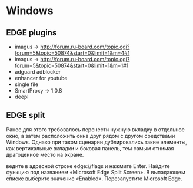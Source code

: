 # Windows 

## EDGE plugins

- imagus -> http://forum.ru-board.com/topic.cgi?forum=5&topic=50874&start=0&limit=1&m=4#1
- imagus -> http://forum.ru-board.com/topic.cgi?forum=5&topic=50874&start=0&limit=1&m=1#1
- adguard adblocker
- enhancer for youtube
- single file
- SmartProxy -> 1.0.8
- deepl

## EDGE split

Ранее для этого требовалось перенести нужную вкладку в отдельное окно, а затем расположить окна друг рядом с другом средствами Windows. Однако при таком сценарии дублировались такие элементы, как вертикальные вкладки и боковая панель, тем самым отнимая драгоценное место на экране.

ведите в адресной строке edge://flags и нажмите Enter. Найдите функцию под названием «Microsoft Edge Split Screen». В выпадающем списке выберите значение «Enabled». Перезапустите Microsoft Edge.
